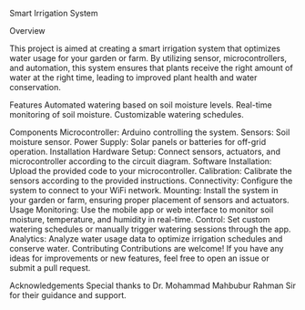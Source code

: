 
Smart Irrigation System


Overview

This project is aimed at creating a smart irrigation system that optimizes water usage for your garden or farm. By utilizing sensor, microcontrollers, and automation, this system ensures that plants receive the right amount of water at the right time, leading to improved plant health and water conservation.

Features
Automated watering based on soil moisture levels.
Real-time monitoring of soil moisture.
Customizable watering schedules.




Components
Microcontroller: Arduino controlling the system.
Sensors: Soil moisture sensor.
Power Supply: Solar panels or batteries for off-grid operation.
Installation
Hardware Setup: Connect sensors, actuators, and microcontroller according to the circuit diagram.
Software Installation: Upload the provided code to your microcontroller.
Calibration: Calibrate the sensors according to the provided instructions.
Connectivity: Configure the system to connect to your WiFi network.
Mounting: Install the system in your garden or farm, ensuring proper placement of sensors and actuators.
Usage
Monitoring: Use the mobile app or web interface to monitor soil moisture, temperature, and humidity in real-time.
Control: Set custom watering schedules or manually trigger watering sessions through the app.
Analytics: Analyze water usage data to optimize irrigation schedules and conserve water.
Contributing
Contributions are welcome! If you have any ideas for improvements or new features, feel free to open an issue or submit a pull request.





Acknowledgements
Special thanks to Dr. Mohammad Mahbubur Rahman Sir for their guidance and support.
